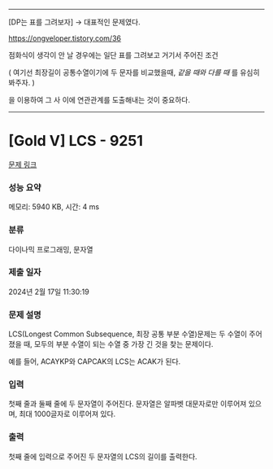**********

[DP는 표를 그려보자] -> 대표적인 문제였다.

https://ongveloper.tistory.com/36

점화식이 생각이 안 날 경우에는 일단 표를 그려보고 거기서 주어진 조건

( 여기선 최장길이 공통수열이기에 두 문자를 비교했을때, *같을 때와 다를 때* 를 유심히 봐주자. )

을 이용하여 그 사 이에 연관관계를 도출해내는 것이 중요하다.

**************

# [Gold V] LCS - 9251 

[문제 링크](https://www.acmicpc.net/problem/9251) 

### 성능 요약

메모리: 5940 KB, 시간: 4 ms

### 분류

다이나믹 프로그래밍, 문자열

### 제출 일자

2024년 2월 17일 11:30:19

### 문제 설명

<p>LCS(Longest Common Subsequence, 최장 공통 부분 수열)문제는 두 수열이 주어졌을 때, 모두의 부분 수열이 되는 수열 중 가장 긴 것을 찾는 문제이다.</p>

<p>예를 들어, ACAYKP와 CAPCAK의 LCS는 ACAK가 된다.</p>

### 입력 

 <p>첫째 줄과 둘째 줄에 두 문자열이 주어진다. 문자열은 알파벳 대문자로만 이루어져 있으며, 최대 1000글자로 이루어져 있다.</p>

### 출력 

 <p>첫째 줄에 입력으로 주어진 두 문자열의 LCS의 길이를 출력한다.</p>


